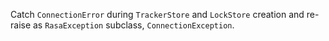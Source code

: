 Catch `ConnectionError` during `TrackerStore` and `LockStore` creation and re-raise as `RasaException` subclass, `ConnectionException`.
